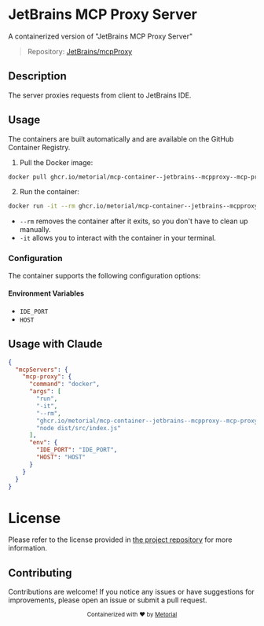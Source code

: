 
# JetBrains MCP Proxy Server

A containerized version of "JetBrains MCP Proxy Server"

> Repository: [JetBrains/mcpProxy](https://github.com/JetBrains/mcpProxy)

## Description

The server proxies requests from client to JetBrains IDE.


## Usage

The containers are built automatically and are available on the GitHub Container Registry.

1. Pull the Docker image:

```bash
docker pull ghcr.io/metorial/mcp-container--jetbrains--mcpproxy--mcp-proxy
```

2. Run the container:

```bash
docker run -it --rm ghcr.io/metorial/mcp-container--jetbrains--mcpproxy--mcp-proxy 
```

- `--rm` removes the container after it exits, so you don't have to clean up manually.
- `-it` allows you to interact with the container in your terminal.


### Configuration

The container supports the following configuration options:




#### Environment Variables

- `IDE_PORT`
- `HOST`




## Usage with Claude

```json
{
  "mcpServers": {
    "mcp-proxy": {
      "command": "docker",
      "args": [
        "run",
        "-it",
        "--rm",
        "ghcr.io/metorial/mcp-container--jetbrains--mcpproxy--mcp-proxy",
        "node dist/src/index.js"
      ],
      "env": {
        "IDE_PORT": "IDE_PORT",
        "HOST": "HOST"
      }
    }
  }
}
```

# License

Please refer to the license provided in [the project repository](https://github.com/JetBrains/mcpProxy) for more information.

## Contributing

Contributions are welcome! If you notice any issues or have suggestions for improvements, please open an issue or submit a pull request.

<div align="center">
  <sub>Containerized with ❤️ by <a href="https://metorial.com">Metorial</a></sub>
</div>
  